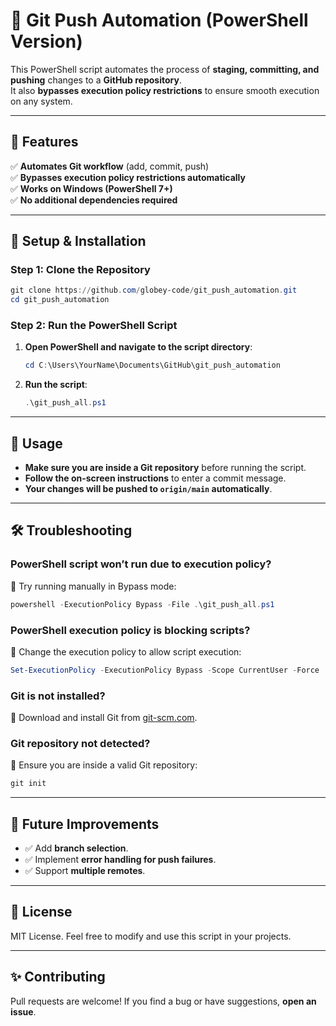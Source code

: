 # 🚀 Git Push Automation (PowerShell Version)

This PowerShell script automates the process of **staging, committing, and pushing** changes to a **GitHub repository**.  
It also **bypasses execution policy restrictions** to ensure smooth execution on any system.

---

## 📌 Features
✅ **Automates Git workflow** (add, commit, push)  
✅ **Bypasses execution policy restrictions automatically**  
✅ **Works on Windows (PowerShell 7+)**  
✅ **No additional dependencies required**  

---

## 🔧 Setup & Installation

### **Step 1: Clone the Repository**
```powershell
git clone https://github.com/globey-code/git_push_automation.git
cd git_push_automation
```

### **Step 2: Run the PowerShell Script**
1. **Open PowerShell and navigate to the script directory**:
   ```powershell
   cd C:\Users\YourName\Documents\GitHub\git_push_automation
   ```
2. **Run the script**:
   ```powershell
   .\git_push_all.ps1
   ```

---

## 🚀 Usage
- **Make sure you are inside a Git repository** before running the script.
- **Follow the on-screen instructions** to enter a commit message.
- **Your changes will be pushed to `origin/main` automatically**.

---

## 🛠 Troubleshooting

### **PowerShell script won’t run due to execution policy?**
🔹 Try running manually in Bypass mode:
```powershell
powershell -ExecutionPolicy Bypass -File .\git_push_all.ps1
```

### **PowerShell execution policy is blocking scripts?**
🔹 Change the execution policy to allow script execution:
```powershell
Set-ExecutionPolicy -ExecutionPolicy Bypass -Scope CurrentUser -Force
```

### **Git is not installed?**
🔹 Download and install Git from [git-scm.com](https://git-scm.com/).

### **Git repository not detected?**
🔹 Ensure you are inside a valid Git repository:
```powershell
git init
```

---

## 🎯 Future Improvements
- ✅ Add **branch selection**.
- ✅ Implement **error handling for push failures**.
- ✅ Support **multiple remotes**.

---

## 📜 License
MIT License. Feel free to modify and use this script in your projects.

---

## ✨ Contributing
Pull requests are welcome! If you find a bug or have suggestions, **open an issue**.